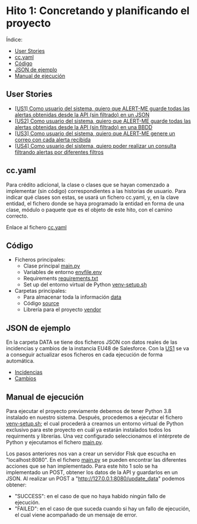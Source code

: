 # Hito 1: Concretando y planificando el proyecto
Índice:
<!-- TOC -->
* [User Stories](#user-stories)
* [cc.yaml](#ccyaml)
* [Código](#cdigo)
* [JSON de ejemplo](#json-de-ejemplo)
* [Manual de ejecución](#manual-de-ejecucin)
<!-- TOC -->

## User Stories
- [[US1] Como usuario del sistema, quiero que ALERT-ME guarde todas las alertas obtenidas desde la API (sin filtrado) en un JSON](https://github.com/josepadial/MII_CC/issues/2)
- [[US2] Como usuario del sistema, quiero que ALERT-ME guarde todas las alertas obtenidas desde la API (sin filtrado) en una BBDD](https://github.com/josepadial/MII_CC/issues/3)
- [[US3] Como usuario del sistema, quiero que ALERT-ME genere un correo con cada alerta recibida](https://github.com/josepadial/MII_CC/issues/4)
- [[US4] Como usuario del sistema, quiero poder realizar un consulta filtrando alertas por diferentes filtros](https://github.com/josepadial/MII_CC/issues/5)

## cc.yaml
Para crédito adicional, la clase o clases que se hayan comenzado a implementar (sin código)
correspondientes a las historias de usuario. Para indicar qué clases son estas, se usará un
fichero cc.yaml, y, en la clave entidad, el fichero donde se haya programado la entidad en
forma de una clase, módulo o paquete que es el objeto de este hito, con el camino correcto.

Enlace al fichero [cc.yaml](../../cc.yaml)

## Código
- Ficheros principales:
  - Clase principal [main.py](../../src/main.py)
  - Variables de entorno [envfile.env](../../src/envfile.env)
  - Requirements [requirements.txt](../../src/requirements.txt)
  - Set up del entorno virtual de Python [venv-setup.sh](../../src/venv-setup.sh)
- Carpetas principales:
  - Para almacenar toda la información [data](../../data)
  - Código [source](../../src)
  - Librería para el proyecto [vendor](../../src/vendor)

## JSON de ejemplo
En la carpeta DATA se tiene dos ficheros JSON con datos reales de las incidencias y cambios de
la instancia EU48 de Salesforce. Con la [US1](https://github.com/josepadial/MII_CC/issues/2) se va
a conseguir actualizar esos ficheros en cada ejecución de forma automática.
- [Incidencias](../../data/incidencias.json)
- [Cambios](../../data/cambios.json)

## Manual de ejecución
Para ejecutar el proyecto previamente debemos de tener Python 3.8 instalado en nuestro sistema.
Después, procedemos a ejecutar el fichero [venv-setup.sh](../../src/venv-setup.sh); el cual procederá
a crearnos un entorno virtual de Python exclusivo para este proyecto en cuál ya estarán instalados
todos los requirments y librerías. Una vez configurado seleccionamos el intérprete de Python y 
ejecutamos el fichero [main.py](../../src/main.py). 

Los pasos anteriores nos van a crear un servidor Flsk que escucha en "localhost:8080". En el fichero
[main.py](../../src/main.py) se pueden encontrar las diferentes acciones que se han implementado.
Para este hito 1 solo se ha implementado un POST, obtener los datos de la API y guardarlos en un JSON.
Al realizar un POST a "http://127.0.0.1:8080/update_data" podemos obtener:
- "SUCCESS": en el caso de que no haya habido ningún fallo de ejecución.
- "FAILED": en el caso de que suceda cuando si hay un fallo de ejecución, el cual viene acompañado de un mensaje de error.